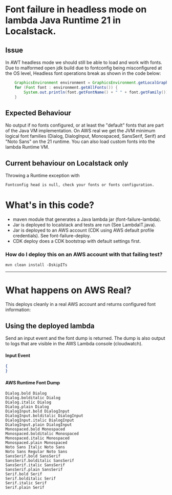 # Font failure in headless mode on lambda Java Runtime 21 in Localstack.
                     
## Issue
In AWT headless mode we should still be able to load and work with fonts.  Due to malformed 
open jdk build due to fontconfig being misconfigured at the OS level, Headless font operations break as shown in the code below:
```java
    GraphicsEnvironment environment = GraphicsEnvironment.getLocalGraphicsEnvironment();
    for (Font font : environment.getAllFonts()) {
        System.out.println(font.getFontName() + " " + font.getFamily());
    }
```
## Expected Behaviour
No output if no fonts configured, or at least the "default" fonts that are part of the Java VM implementation.   On AWS real we get the JVM minimum logical font families (Dialog, DialogInput, Monospaced, SansSerif, Serif) and "Noto Sans" on the 21 runtime.  You can also load custom fonts into the lambda Runtime VM.

## Current behaviour on Localstack only
Throwing a Runtime exception with 
```text
Fontconfig head is null, check your fonts or fonts configuration.
```

# What's in this code?
* maven module that generates a Java lambda jar (font-failure-lambda).
* Jar is deployed to localstack and tests are run (See LambdaIT.java).
* Jar is deployed to an AWS account (CDK using AWS default profile credentials). See font-failure-deploy.
* CDK deploy does a CDK bootstrap with default settings first.

### How do I deploy this on an AWS account with that failing test?
```shell
mvn clean install -DskipITs
```

---

# What happens on AWS Real?

This deploys cleanly in a real AWS account and returns configured font
information:

## Using the deployed lambda
Send an input event and the font dump is returned.  The dump is also output to logs that are visible in the AWS Lambda console (cloudwatch).

#### Input Event
```json
{
}
```

#### AWS Runtime Font Dump
```text
Dialog.bold Dialog
Dialog.bolditalic Dialog
Dialog.italic Dialog
Dialog.plain Dialog
DialogInput.bold DialogInput
DialogInput.bolditalic DialogInput
DialogInput.italic DialogInput
DialogInput.plain DialogInput
Monospaced.bold Monospaced
Monospaced.bolditalic Monospaced
Monospaced.italic Monospaced
Monospaced.plain Monospaced
Noto Sans Italic Noto Sans
Noto Sans Regular Noto Sans
SansSerif.bold SansSerif
SansSerif.bolditalic SansSerif
SansSerif.italic SansSerif
SansSerif.plain SansSerif
Serif.bold Serif
Serif.bolditalic Serif
Serif.italic Serif
Serif.plain Serif
```
